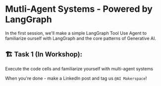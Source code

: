 # Mutli-Agent Systems - Powered by LangGraph

In the first session, we'll make a simple LangGraph Tool Use Agent to familiarize ourself with LangGraph and the core patterns of Generative AI.

## 🏗️ Task 1 (In Workshop):

Execute the code cells and familiarize yourself with multi-agent systems 

When you're done - make a LinkedIn post and tag us `@AI Makerspace`!